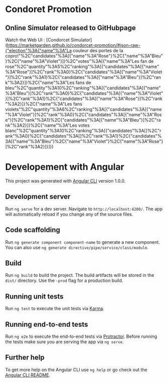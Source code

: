 # Condoret Promotion

## Online Simulator released to GitHubpage

Watch the Web UI :
[Condorcet Simulator](https://marketgarden.github.io/condorcet-promotion/#json-raw-{"election"%3A{"name"%3A"La couleur des portes de la copro!"%2C"candidates"%3A[{"name"%3A"Rose"}%2C{"name"%3A"Bleu"}%2C{"name"%3A"Violet"}]}%2C"votes"%3A[{"name"%3A"Les fan de rose"%2C"quantity"%3A5%2C"ranking"%3A[{"candidates"%3A[{"name"%3A"Rose"}]%2C"rank"%3A0}%2C{"candidates"%3A[{"name"%3A"Violet"}]%2C"rank"%3A1}%2C{"candidates"%3A[{"name"%3A"Bleu"}]%2C"rank"%3A2}]}%2C{"name"%3A"Les fans de bleu"%2C"quantity"%3A10%2C"ranking"%3A[{"candidates"%3A[{"name"%3A"Bleu"}]%2C"rank"%3A0}%2C{"candidates"%3A[{"name"%3A"Violet"}]%2C"rank"%3A1}%2C{"candidates"%3A[{"name"%3A"Rose"}]%2C"rank"%3A2}]}%2C{"name"%3A"Les fans violets"%2C"quantity"%3A6%2C"ranking"%3A[{"candidates"%3A[{"name"%3A"Violet"}]%2C"rank"%3A0}%2C{"candidates"%3A[{"name"%3A"Rose"}]%2C"rank"%3A1}%2C{"candidates"%3A[{"name"%3A"Bleu"}]%2C"rank"%3A2}]}%2C{"name"%3A"Les votes blanc"%2C"quantity"%3A10%2C"ranking"%3A[{"candidates"%3A[]%2C"rank"%3A0}%2C{"candidates"%3A[]%2C"rank"%3A1}%2C{"candidates"%3A[{"name"%3A"Bleu"}%2C{"name"%3A"Violet"}%2C{"name"%3A"Rose"}]%2C"rank"%3A2}]}]})


# Developement with Angular

This project was generated with [Angular CLI](https://github.com/angular/angular-cli) version 1.0.0.

## Development server

Run `ng serve` for a dev server. Navigate to `http://localhost:4200/`. The app will automatically reload if you change any of the source files.

## Code scaffolding

Run `ng generate component component-name` to generate a new component. You can also use `ng generate directive/pipe/service/class/module`.

## Build

Run `ng build` to build the project. The build artifacts will be stored in the `dist/` directory. Use the `-prod` flag for a production build.

## Running unit tests

Run `ng test` to execute the unit tests via [Karma](https://karma-runner.github.io).

## Running end-to-end tests

Run `ng e2e` to execute the end-to-end tests via [Protractor](http://www.protractortest.org/).
Before running the tests make sure you are serving the app via `ng serve`.

## Further help

To get more help on the Angular CLI use `ng help` or go check out the [Angular CLI README](https://github.com/angular/angular-cli/blob/master/README.md).
